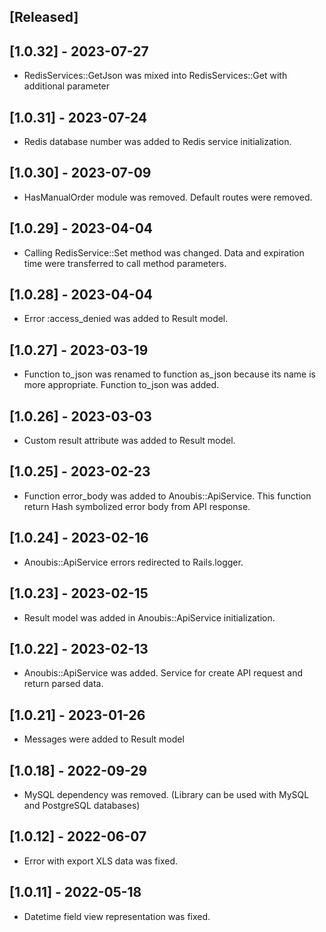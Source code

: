 ## [Released]

## [1.0.32] - 2023-07-27
- RedisServices::GetJson was mixed into RedisServices::Get with additional parameter

## [1.0.31] - 2023-07-24
- Redis database number was added to Redis service initialization.

## [1.0.30] - 2023-07-09
- HasManualOrder module was removed. Default routes were removed.

## [1.0.29] - 2023-04-04
- Calling RedisService::Set method was changed. Data and expiration time were transferred to call method parameters.
 
## [1.0.28] - 2023-04-04
- Error :access_denied was added to Result model.

## [1.0.27] - 2023-03-19
- Function to_json was renamed to function as_json because its name is more appropriate. Function to_json was added.

## [1.0.26] - 2023-03-03
- Custom result attribute was added to Result model. 

## [1.0.25] - 2023-02-23
- Function error_body was added to Anoubis::ApiService. This function return Hash symbolized error body from API response.

## [1.0.24] - 2023-02-16
- Anoubis::ApiService errors redirected to Rails.logger.

## [1.0.23] - 2023-02-15
- Result model was added in Anoubis::ApiService initialization.

## [1.0.22] - 2023-02-13
- Anoubis::ApiService was added. Service for create API request and return parsed data.

## [1.0.21] - 2023-01-26
- Messages were added to Result model 

## [1.0.18] - 2022-09-29
- MySQL dependency was removed. (Library can be used with MySQL and PostgreSQL databases)

## [1.0.12] - 2022-06-07
- Error with export XLS data was fixed.

## [1.0.11] - 2022-05-18
- Datetime field view representation was fixed.
